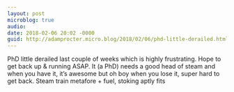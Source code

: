 ```yaml
---
layout: post
microblog: true
audio: 
date: 2018-02-06 20:02 -0000
guid: http://adamprocter.micro.blog/2018/02/06/phd-little-derailed.html
---
```

PhD little derailed last couple of weeks which is highly frustrating. Hope to get back up & running ASAP. It (a PhD) needs a good head of steam and when you have it, it’s awesome but oh boy when you lose it, super hard to get back. Steam train metafore + fuel, stoking aptly fits
